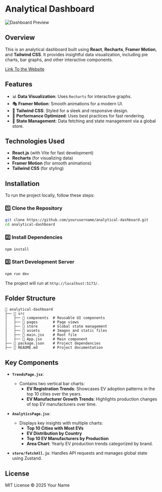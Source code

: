 # Analytical Dashboard

![Dashboard Preview](https://analytical-dashboard-sypher.netlify.app/preview.png)

## Overview
This is an analytical dashboard built using **React**, **Recharts**, **Framer Motion**, and **Tailwind CSS**. It provides insightful data visualization, including pie charts, bar graphs, and other interactive components.

[Link To the Website](https://analytical-dashboard-sypher.netlify.app/)

## Features
- 📊 **Data Visualization**: Uses `Recharts` for interactive graphs.
- 🎭 **Framer Motion**: Smooth animations for a modern UI.
- 🎨 **Tailwind CSS**: Styled for a sleek and responsive design.
- 🚀 **Performance Optimized**: Uses best practices for fast rendering.
- 📡 **State Management**: Data fetching and state management via a global store.

## Technologies Used
- **React.js** (with Vite for fast development)
- **Recharts** (for visualizing data)
- **Framer Motion** (for smooth animations)
- **Tailwind CSS** (for styling)

## Installation
To run the project locally, follow these steps:

### 1️⃣ Clone the Repository
```sh
git clone https://github.com/yourusername/analytical-dashboard.git
cd analytical-dashboard
```

### 2️⃣ Install Dependencies
```sh
npm install
```

### 3️⃣ Start Development Server
```sh
npm run dev
```

The project will run at `http://localhost:5173/`.

## Folder Structure
```
📂 analytical-dashboard
├── 📁 src
│   ├── 📁 components  # Reusable UI components
│   ├── 📁 pages       # Page views
│   ├── 📁 store       # Global state management
│   ├── 📁 assets      # Images and static files
│   ├── 📄 main.jsx    # Root file
│   ├── 📄 App.jsx     # Main component
├── 📄 package.json    # Project dependencies
├── 📄 README.md       # Project documentation
```

## Key Components
- **`TrendsPage.jsx`**:  
  - Contains two vertical bar charts:  
    - **EV Registration Trends**: Showcases EV adoption patterns in the top 10 cities over the years.  
    - **EV Manufacturer Growth Trends**: Highlights production changes of top EV manufacturers over time.  

- **`AnalyticsPage.jsx`**:  
  - Displays key insights with multiple charts:  
    - **Top 10 Cities with Most EVs**  
    - **EV Distribution by Country**  
    - **Top 10 EV Manufacturers by Production**  
    - **Area Chart**: Yearly EV production trends categorized by brand.  

- **`store/fetchAll.js`**: Handles API requests and manages global state using Zustand.  

## License
MIT License © 2025 Your Name

